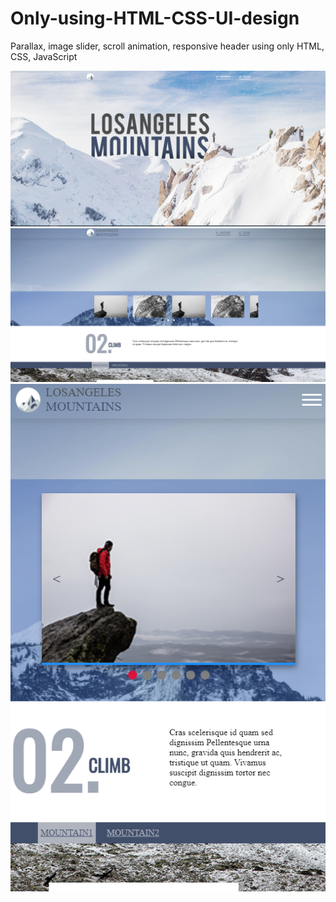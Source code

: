 # Only-using-HTML-CSS-UI-design
Parallax, image slider, scroll animation, responsive header using only HTML, CSS, JavaScript

<img src="1.png">
<img src="2.png">
<img src="3.png">
